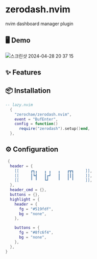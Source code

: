 # zerodash.nvim

nvim dashboard manager plugin

## 🖥️ Demo

![스크린샷 2024-04-28 20 37 15](https://github.com/zerochae/zerodash.nvim/assets/84373490/8ab01746-e8fe-4188-9318-16a11a80d146)

## ✨ Features

## 📦 Installation

```lua
-- lazy.nvim
  {
    "zerochae/zerodash.nvim",
    event = "BufEnter",
    config = function()
      require("zerodash").setup()end,
  },
```

## ⚙️ Configuration

```lua
 {
  header = {
    [[     ┏┓╻   ╻ ╻   ╻   ┏┳┓     ]],
    [[     ┃┗┫   ┃┏┛   ┃   ┃┃┃     ]],
    [[     ╹ ╹   ┗┛    ╹   ╹ ╹     ]],
  },
  header_cmd = {},
  buttons = {},
  highlight = {
    header = {
      fg = "#519fdf",
      bg = "none",
    },

    buttons = {
      fg = "#8fc6f4",
      bg = "none",
    },
  },
}
```
